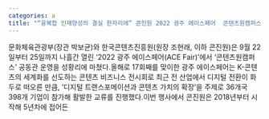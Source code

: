 ```yaml
---
categories: a
title: "“융복합 인재양성의 결실 한자리에” 콘진원 2022 광주 에이스페어  콘텐츠원캠퍼스 공동관 성료"
---
```

문화체육관광부(장관 박보균)와 한국콘텐츠진흥원(원장 조현래, 이하 콘진원)은 9월 22일부터 25일까지 나흘간 열린 ‘2022 광주 에이스페어(ACE Fair)’에서 ‘콘텐츠원캠퍼스’ 공동관 운영을 성황리에 마쳤다.올해로 17회째를 맞이한 광주 에이스페어는 K-콘텐츠의 세계화를 선도하는 콘텐츠 비즈니스 전시회로 최근 전 산업에서 디지털 전환이 화두로 떠오른 만큼, ‘디지털 트랜스포메이션과 콘텐츠 가치의 확장’을 주제로 36개국 398개 기업이 참가해 활발한 교류를 진행했다.이번 행사에서 콘진원은 2018년부터 시작해 5년차에 접어든